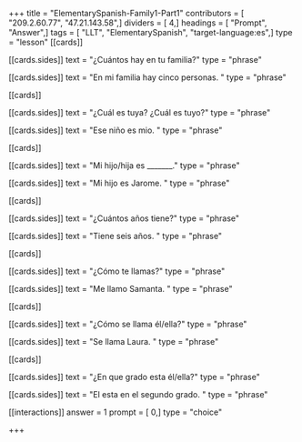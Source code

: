 +++
title = "ElementarySpanish-Family1-Part1"
contributors = [ "209.2.60.77", "47.21.143.58",]
dividers = [ 4,]
headings = [ "Prompt", "Answer",]
tags = [ "LLT", "ElementarySpanish", "target-language:es",]
type = "lesson"
[[cards]]

[[cards.sides]]
text = "¿Cuántos hay en tu familia?"
type = "phrase"

[[cards.sides]]
text = "En mi familia hay cinco personas. "
type = "phrase"

[[cards]]

[[cards.sides]]
text = "¿Cuál es tuya? ¿Cuál es tuyo?"
type = "phrase"

[[cards.sides]]
text = "Ese niño es mio. "
type = "phrase"

[[cards]]

[[cards.sides]]
text = "Mi hijo/hija es _______."
type = "phrase"

[[cards.sides]]
text = "Mi hijo es Jarome. "
type = "phrase"

[[cards]]

[[cards.sides]]
text = "¿Cuántos años tiene?"
type = "phrase"

[[cards.sides]]
text = "Tiene seis años. "
type = "phrase"

[[cards]]

[[cards.sides]]
text = "¿Cómo te llamas?"
type = "phrase"

[[cards.sides]]
text = "Me llamo Samanta. "
type = "phrase"

[[cards]]

[[cards.sides]]
text = "¿Cómo se llama él/ella?"
type = "phrase"

[[cards.sides]]
text = "Se llama Laura. "
type = "phrase"

[[cards]]

[[cards.sides]]
text = "¿En que grado esta él/ella?"
type = "phrase"

[[cards.sides]]
text = "El esta en el segundo grado. "
type = "phrase"

[[interactions]]
answer = 1
prompt = [ 0,]
type = "choice"

+++
